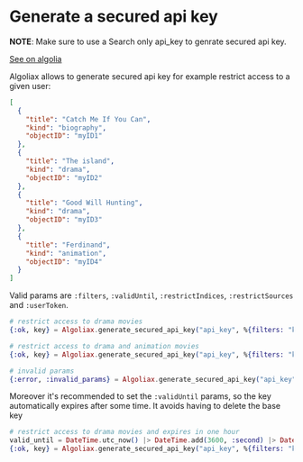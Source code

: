 # Generate a secured api key

**NOTE**: Make sure to use a Search only api_key to genrate secured api key.

[See on algolia](https://www.algolia.com/doc/guides/security/api-keys/how-to/user-restricted-access-to-data/#generating-a-secured-api-key)

Algoliax allows to generate secured api key for example restrict access to a given user:

```json
[
  {
    "title": "Catch Me If You Can",
    "kind": "biography",
    "objectID": "myID1"
  },
  {
    "title": "The island",
    "kind": "drama",
    "objectID": "myID2"
  },
  {
    "title": "Good Will Hunting",
    "kind": "drama",
    "objectID": "myID3"
  },
  {
    "title": "Ferdinand",
    "kind": "animation",
    "objectID": "myID4"
  }
]
```

Valid params are `:filters`, `:validUntil`, `:restrictIndices`, `:restrictSources` and `:userToken`.

```elixir
# restrict access to drama movies
{:ok, key} = Algoliax.generate_secured_api_key("api_key", %{filters: "kind:drama"})

# restrict access to drama and animation movies
{:ok, key} = Algoliax.generate_secured_api_key("api_key", %{filters: "kind:drama OR kind:animation"})

# invalid params
{:error, :invalid_params} = Algoliax.generate_secured_api_key("api_key", %{whatever: "test:10"})
```

Moreover it's recommended to set the `:validUntil` params, so the key automatically expires after some time. It avoids having to delete the base key

```elixir
# restrict access to drama movies and expires in one hour
valid_until = DateTime.utc_now() |> DateTime.add(3600, :second) |> DateTime.to_unix()
{:ok, key} = Algoliax.generate_secured_api_key("api_key", %{filters: "kind:drama", validUntil: valid_until})
```
